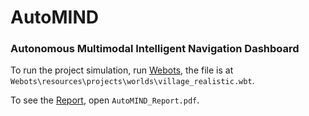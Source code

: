 # AutoMIND
### Autonomous Multimodal Intelligent Navigation Dashboard

To run the project simulation, run [Webots](Webots\resources\projects\worlds\village_realistic.wbt), the file is at `Webots\resources\projects\worlds\village_realistic.wbt`.

To see the [Report](AutoMIND_Report.pdf), open `AutoMIND_Report.pdf`.